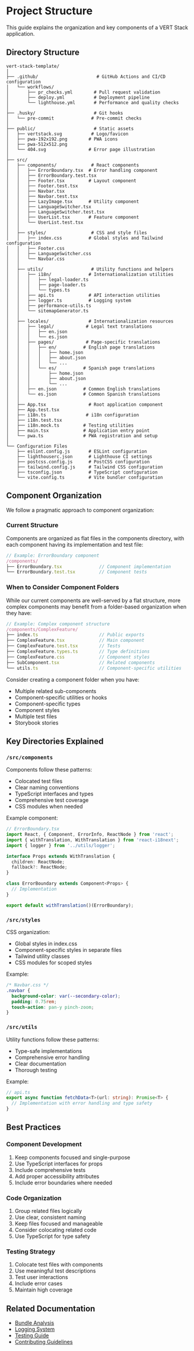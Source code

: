 # Project Structure

This guide explains the organization and key components of a VERT Stack application.

## Directory Structure

```
vert-stack-template/
│
├── .github/                      # GitHub Actions and CI/CD configuration
│   └── workflows/
│       ├── pr_checks.yml        # Pull request validation
│       ├── deploy.yml           # Deployment pipeline
│       └── lighthouse.yml       # Performance and quality checks
│
├── .husky/                      # Git hooks
│   └── pre-commit              # Pre-commit checks
│
├── public/                      # Static assets
│   ├── vertstack.svg           # Logo/favicon
│   ├── pwa-192x192.png        # PWA icons
│   ├── pwa-512x512.png
│   └── 404.svg                # Error page illustration
│
├── src/
│   ├── components/             # React components
│   │   ├── ErrorBoundary.tsx  # Error handling component
│   │   ├── ErrorBoundary.test.tsx
│   │   ├── Footer.tsx         # Layout component
│   │   ├── Footer.test.tsx
│   │   ├── Navbar.tsx
│   │   ├── Navbar.test.tsx
│   │   ├── LazyImage.tsx      # Utility component
│   │   ├── LanguageSwitcher.tsx
│   │   ├── LanguageSwitcher.test.tsx
│   │   ├── UserList.tsx       # Feature component
│   │   └── UserList.test.tsx
│   │
│   ├── styles/                 # CSS and style files
│   │   ├── index.css          # Global styles and Tailwind configuration
│   │   ├── Footer.css
│   │   ├── LanguageSwitcher.css
│   │   └── Navbar.css
│   │
│   ├── utils/                  # Utility functions and helpers
│   │   ├── i18n/              # Internationalization utilities
│   │   │   ├── legal-loader.ts
│   │   │   ├── page-loader.ts
│   │   │   └── types.ts
│   │   ├── api.ts             # API interaction utilities
│   │   ├── logger.ts          # Logging system
│   │   ├── performance-utils.ts
│   │   └── sitemapGenerator.ts
│   │
│   ├── locales/               # Internationalization resources
│   │   ├── legal/            # Legal text translations
│   │   │   ├── en.json
│   │   │   └── es.json
│   │   ├── pages/            # Page-specific translations
│   │   │   ├── en/          # English page translations
│   │   │   │   ├── home.json
│   │   │   │   ├── about.json
│   │   │   │   └── ...
│   │   │   └── es/          # Spanish page translations
│   │   │       ├── home.json
│   │   │       ├── about.json
│   │   │       └── ...
│   │   ├── en.json          # Common English translations
│   │   └── es.json          # Common Spanish translations
│   │
│   ├── App.tsx                # Root application component
│   ├── App.test.tsx
│   ├── i18n.ts               # i18n configuration
│   ├── i18n.test.tsx
│   ├── i18n.mock.ts         # Testing utilities
│   ├── main.tsx             # Application entry point
│   └── pwa.ts               # PWA registration and setup
│
└── Configuration Files
    ├── eslint.config.js       # ESLint configuration
    ├── lighthouserc.json      # Lighthouse CI settings
    ├── postcss.config.js      # PostCSS configuration
    ├── tailwind.config.js     # Tailwind CSS configuration
    ├── tsconfig.json          # TypeScript configuration
    └── vite.config.ts         # Vite bundler configuration
```

## Component Organization

We follow a pragmatic approach to component organization:

### Current Structure

Components are organized as flat files in the components directory, with each component having its implementation and test file:

```typescript
// Example: ErrorBoundary component
/components/
├── ErrorBoundary.tsx              // Component implementation
└── ErrorBoundary.test.tsx         // Component tests
```

### When to Consider Component Folders

While our current components are well-served by a flat structure, more complex components may benefit from a folder-based organization when they have:

```typescript
// Example: Complex component structure
/components/ComplexFeature/
├── index.ts                       // Public exports
├── ComplexFeature.tsx             // Main component
├── ComplexFeature.test.tsx        // Tests
├── ComplexFeature.types.ts        // Type definitions
├── ComplexFeature.css             // Component styles
├── SubComponent.tsx               // Related components
└── utils.ts                       // Component-specific utilities
```

Consider creating a component folder when you have:

- Multiple related sub-components
- Component-specific utilities or hooks
- Component-specific types
- Component styles
- Multiple test files
- Storybook stories

## Key Directories Explained

### `/src/components`

Components follow these patterns:

- Colocated test files
- Clear naming conventions
- TypeScript interfaces and types
- Comprehensive test coverage
- CSS modules when needed

Example component:

```typescript
// ErrorBoundary.tsx
import React, { Component, ErrorInfo, ReactNode } from 'react';
import { withTranslation, WithTranslation } from 'react-i18next';
import { logger } from '../utils/logger';

interface Props extends WithTranslation {
  children: ReactNode;
  fallback?: ReactNode;
}

class ErrorBoundary extends Component<Props> {
  // Implementation
}

export default withTranslation()(ErrorBoundary);
```

### `/src/styles`

CSS organization:

- Global styles in index.css
- Component-specific styles in separate files
- Tailwind utility classes
- CSS modules for scoped styles

Example:

```css
/* Navbar.css */
.navbar {
  background-color: var(--secondary-color);
  padding: 0.75rem;
  touch-action: pan-y pinch-zoom;
}
```

### `/src/utils`

Utility functions follow these patterns:

- Type-safe implementations
- Comprehensive error handling
- Clear documentation
- Thorough testing

Example:

```typescript
// api.ts
export async function fetchData<T>(url: string): Promise<T> {
  // Implementation with error handling and type safety
}
```

## Best Practices

### Component Development

1. Keep components focused and single-purpose
2. Use TypeScript interfaces for props
3. Include comprehensive tests
4. Add proper accessibility attributes
5. Include error boundaries where needed

### Code Organization

1. Group related files logically
2. Use clear, consistent naming
3. Keep files focused and manageable
4. Consider colocating related code
5. Use TypeScript for type safety

### Testing Strategy

1. Colocate test files with components
2. Use meaningful test descriptions
3. Test user interactions
4. Include error cases
5. Maintain high coverage

## Related Documentation

- [Bundle Analysis](../development/bundle-analysis.md)
- [Logging System](../core-features/logging.md)
- [Testing Guide](../development/testing-guidelines.md)
- [Contributing Guidelines](../development/contributing.md)
